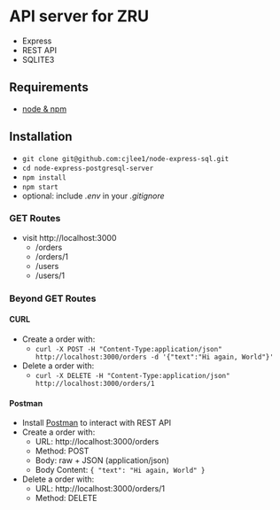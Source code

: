 # API server for ZRU

- Express
- REST API
- SQLITE3

## Requirements

- [node & npm](https://nodejs.org/en/)

## Installation

- `git clone git@github.com:cjlee1/node-express-sql.git`
- `cd node-express-postgresql-server`
- `npm install`
- `npm start`
- optional: include _.env_ in your _.gitignore_

### GET Routes

- visit http://localhost:3000
  - /orders
  - /orders/1
  - /users
  - /users/1

### Beyond GET Routes

#### CURL

- Create a order with:
  - `curl -X POST -H "Content-Type:application/json" http://localhost:3000/orders -d '{"text":"Hi again, World"}'`
- Delete a order with:
  - `curl -X DELETE -H "Content-Type:application/json" http://localhost:3000/orders/1`

#### Postman

- Install [Postman](https://www.getpostman.com/apps) to interact with REST API
- Create a order with:
  - URL: http://localhost:3000/orders
  - Method: POST
  - Body: raw + JSON (application/json)
  - Body Content: `{ "text": "Hi again, World" }`
- Delete a order with:
  - URL: http://localhost:3000/orders/1
  - Method: DELETE
